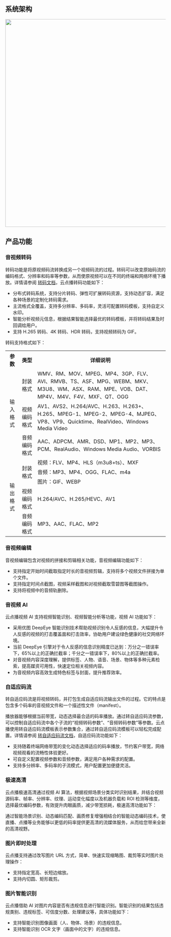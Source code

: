 ## 系统架构
<img src="https://qcloudimg.tencent-cloud.cn/raw/1841285ff0be195132e2b1e5e4b018a6.png" width="650">

## 产品功能
### 音视频转码
转码功能是将原视频码流转换成另一个视频码流的过程。转码可以改变原始码流的编码格式、分辨率和码率等参数，从而使原视频可以在不同的终端和网络环境下播放。详情请参阅 [转码文档](https://cloud.tencent.com/document/product/266/33478 )，云点播转码功能如下：
- 分布式转码系统，支持分片转码、弹性可扩展转码资源，支持动态扩容，满足各种场景的定制化转码需求。
- 主流格式全覆盖，支持多分辨率、多码率，灵活可配置转码模板，支持自定义水印。
- 智能分析视频元信息，根据结果智能选择最优的转码模板，并将转码结果及时回调给用户。
- 支持 H.265 转码、4K 转码、HDR 转码，支持视频转码为 GIF。

转码支持格式如下：
<table>
   <tr>
      <th width="0px" style="text-align:center">参数</td>
      <th width="0px" style="text-align:center">类型</td>
      <th width="0px"  style="text-align:center">详细说明</td>

   </tr>
   <tr>
      <td rowspan='3' style="text-align:center">输入格式</td>
      <td style="text-align:center">封装格式</td>
      <td>WMV、RM、MOV、MPEG、MP4、3GP、FLV、AVI、RMVB、TS、ASF、MPG、WEBM、MKV、M3U8、WM、ASX、RAM、MPE、VOB、DAT、MP4V、M4V、F4V、MXF、QT、OGG</td>
   </tr>
   <tr>
      <td style="text-align:center">视频编码格式</td>
      <td>AV1、AVS2、H.264/AVC、H.263、H.263+、H.265、MPEG-1、MPEG-2、MPEG-4、MJPEG、VP8、VP9、Quicktime、RealVideo、Windows Media Video</td>
   </tr>
	    <tr>
      <td style="text-align:center">音频编码格式</td>
      <td>AAC、ADPCM、AMR、DSD、MP1、MP2、MP3、PCM、RealAudio、Windows Media Audio、VORBIS</td>
   </tr>

   <tr>
      <td rowspan='5' style="text-align:center">输出格式</td>
      <td rowspan='3' style="text-align:center">封装格式</td>
      <td>视频：FLV、MP4、HLS（m3u8+ts）、MXF</td>
   </tr>
	    <tr>
      <td>音频：MP3、MP4、OGG、FLAC、m4a</td>
   </tr>
	 	    <tr>
      <td>图片：GIF、WEBP</td>
   </tr>
   <tr>
      <td style="text-align:center">视频编码格式</td>
      <td>H.264/AVC、H.265/HEVC、AV1</td>
   </tr>
	    <tr>
      <td style="text-align:center">音频编码格式</td>
      <td>MP3、AAC、FLAC、MP2</td>
   </tr>
</table>


### 音视频编辑
音视频编辑包含对视频的拼接和剪辑相关功能，音视频编辑功能如下：
- 支持指定开始时间截取指定时长的音视频剪辑，支持将多个视频文件拼接为单个文件。
- 支持指定时间点截图，视频采样截图和对视频截取雪碧图等截图操作。
- 支持将视频中的音频轨删除。


### 音视频 AI
云点播视频 AI 支持视频智能识别、视频智能分析等功能，视频 AI 功能如下：
- 采用优图 DeepEye 智能识别技术帮助视频识别令人反感的信息，大幅提升令人反感的视频的打击覆盖面和打击效率，协助用户建设绿色健康的社交网络环境。
- 当前 DeepEye 引擎对于令人反感的信息识别精度已达到：万分之一错误率下，65%以上的正确拦截率；千分之一错误率下，80%以上的正确拦截率。
- 对音视频内容深度理解，提供标签、人物、语音、场景、物体等多种元素检索，提高媒资可用性，快速定位相关视频内容。
- 为音视频内容高效生成特色标签与封面，提升推荐效率。


### 自适应码流
转自适应码流是将视频转码，并打包生成自适应码流输出文件的过程。它的特点是包含多个码率的音视频文件和一个描述性文件（manifest）。

播放器能够根据当前带宽，动态选择最合适的码率播放。通过转自适应码流参数，可以控制自适应码流中各个子流的“视频转码参数”、“音频转码参数”等参数。云点播使用转自适应码流模板表示参数集合，通过转自适应码流模板可以轻松完成配置。详情请参阅 [转自适应码流文档](https://cloud.tencent.com/document/product/266/34071)，自适应码流功能如下：
- 支持随着终端网络带宽的变化动态选择适应的码率播放，节约客户带宽，网络视频观看的流畅性体验更好。
- 可自定义配置视频参数和音频参数，满足用户各种需求的配置。
- 支持多分辨率、多码率的子流模式，用户配置更加便捷灵活。


### 极速高清
云点播极速高清通过视频 AI 算法，根据视频场景分类实时识别结果，并结合视频源码率、帧率、分辨率、纹理、运动变化幅度以及机器负载和 ROI 检测等维度，选择最优编码参数，有效提升肉眼画质，减少带宽损耗，极速高清功能如下：

通过智能场景识别、动态编码匹配、画质修复增强相结合的智能动态编码技术，使直播、点播等业务能够以更低的码率提供更高清的流媒体服务，从而给您带来全新的高清视野。


### 图片即时处理
云点播支持通过改写图片 URL 方式，简单、快速实现缩略图、裁剪等实时图片处理操作：
- 支持指定宽高、长短边缩放。
- 支持内切圆、矩形裁剪。


### 图片智能识别
云点播借助 AI 对图片内容是否有违规信息进行智能识别。智能识别的结果包括违规类别、违规标签、可信度分数、处理建议等，具体功能如下：
- 支持智能识别图像画面（人、物体、场景）的违规信息。
- 支持智能识别 OCR 文字（画面中的文字）的违规信息。
